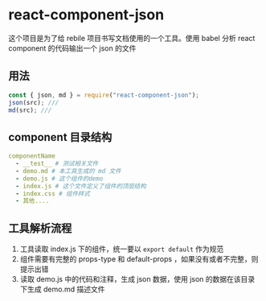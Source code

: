 # react-component-json

这个项目是为了给 rebile 项目书写文档使用的一个工具。使用 babel 分析 react component 的代码输出一个 json 的文件

## 用法

```js
const { json, md } = require("react-component-json");
json(src); ///
md(src); ///
```

## component 目录结构

```yaml
componentName
  - __test__ # 测试相关文件
  - demo.md # 本工具生成的 md 文件
  - demo.js # 这个组件的demo
  - index.js # 这个文件定义了组件的顶层结构
  - index.css # 组件样式
  - 其他....
```

## 工具解析流程

1.  工具读取 index.js 下的组件，统一要以 `export default` 作为规范
2.  组件需要有完整的 props-type 和 default-props ，如果没有或者不完整，则提示出错
3.  读取 demo.js 中的代码和注释，生成 json 数据，使用 json 的数据在该目录下生成 demo.md 描述文件
